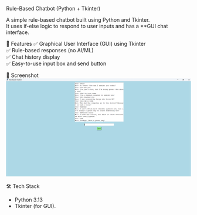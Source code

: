 Rule-Based Chatbot (Python + Tkinter)

A simple rule-based chatbot built using Python and Tkinter.  
It uses if-else logic to respond to user inputs and has a **GUI chat interface.

🚀 Features
✅ Graphical User Interface (GUI) using Tkinter  
✅ Rule-based responses (no AI/ML)  
✅ Chat history display  
✅ Easy-to-use input box and send button  


📸 Screenshot
![Chatbot UI](chatbot_ui.png)


 🛠 Tech Stack
- Python 3.13
- Tkinter (for GUI).

